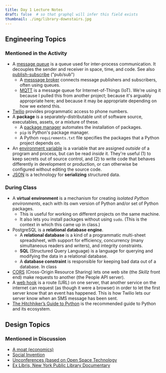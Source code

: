 ```yaml
---
title: Day 1 Lecture Notes
draft: false  # so that graphql will infer this field exists
thumbnail: ./img/library-downstairs.jpg
---
```


## Engineering Topics

### Mentioned in the Activity

* A [message queue](https://en.wikipedia.org/wiki/Message_queue) is a queue used for inter-process communication. It decouples the sender and receiver in space, time, and code. See also [publish-subscribe](https://en.wikipedia.org/wiki/Publish–subscribe_pattern) ("pub/sub")
  * A [messsage broker](https://en.wikipedia.org/wiki/Message_broker) connects message publishers and subscribers, often using queues.
  * [MQTT](http://mqtt.org) is a message queue for Internet-of-Things (IoT). We're using it because I pulled this from another project; because it's arguably appropriate here; and because it may be appropriate depending on how we extend this.
* [Twilio](https://www.twilio.com) provides programmatic access to phone numbers.
* A **package** is a separately-distributable unit of software source, executables, assets, or a mixture of these.
  * A [package manager](https://en.wikipedia.org/wiki/Package_manager) automates the installation of packages.
  * `pip` is Python's package manager.
  * A Python `requirements.txt` file specifies the packages that a Python project
    depends on.
* An [environment variable](https://en.wikipedia.org/wiki/Environment_variable) is a variable that are assigned _outside_ of a program and process, but can be read _inside_ it. They're useful (1) to keep secrets out of source control, and (2) to write code that behaves differently in development or production, or can otherwise be configured without editing the source code.
* [JSON](https://www.json.org/) is a technology for **serializing** structured data.

### During Class

* A **virtual environment** is a mechanism for creating _isolated Python environments_, each with its own version of Python and/or set of Python packages.
  * This is useful for working on different projects on the same machine.
  * It also lets you install packages without using `sudo`. (This is the context in which this came up in class.)
* PostgreSQL is a **relational database engine**.
  * A **relational database** is a kind of a programmatic multi-sheet spreadsheet, with support for efficiency, concurrency (many simultaneous readers and writers), and integrity constraints.
  * **SQL** (Structured Query Language) is a language for querying and modifying the data in a relational database.
  * A **database constraint** is responsible for keeping bad data out of a database. In class
* [CORS](https://developer.mozilla.org/en-US/docs/Web/HTTP/CORS) (Cross-Origin Resource Sharing) lets one web site (the _Skillz_ front end) make requests to another (the People API server).
* A [web hook](https://en.wikipedia.org/wiki/Webhook) is a route (URL) on one server, that another service on the internet can request (as though it were a browser) in order to let the first server know that an event has happened. This is how Twilio lets our server know when an SMS message has been sent.
* [The Hitchhiker’s Guide to Python](http://docs.python-guide.org/en/latest/#the-hitchhiker-s-guide-to-python) is the recommended guide to Python and its ecosystem.

## Design Topics

### Mentioned in Discussion

* [A moat (economics)](https://www.investopedia.com/terms/e/economicmoat.asp)
* [Social Invention](https://www.innovation.cc/books/7_1_1+8_2_7social-inventions-isbn.pdf)
* [Unconferences (based on Open Space Technology](https://en.wikipedia.org/wiki/Open_Space_Technology)
* [Ex Libris, New York Public Library Documentary](http://www.zipporah.com/films/46)
